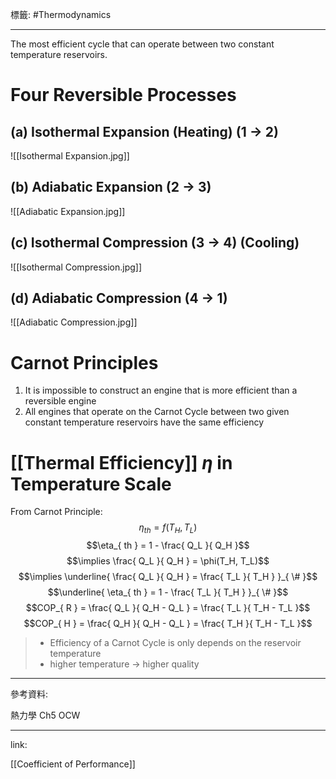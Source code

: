 標籤: #Thermodynamics 

---

The most efficient cycle that can operate between two constant temperature reservoirs.

# Four Reversible Processes

## (a) Isothermal Expansion (Heating) (1 $\rightarrow$ 2)

![[Isothermal Expansion.jpg]]

## (b) Adiabatic Expansion (2 $\rightarrow$ 3)

![[Adiabatic Expansion.jpg]]

## (c) Isothermal Compression (3 $\rightarrow$ 4) (Cooling)

![[Isothermal Compression.jpg]]

## (d) Adiabatic Compression (4 $\rightarrow$ 1)

![[Adiabatic Compression.jpg]]

# Carnot Principles

1. It is impossible to construct an engine that is more efficient than a reversible engine
2. All engines that operate on the Carnot Cycle between two given constant temperature reservoirs have the same efficiency

# [[Thermal Efficiency]] $\eta$ in Temperature Scale

From Carnot Principle: 
$$\eta_{ th } = f(T_H, T_L)$$
$$\eta_{ th } = 1 - \frac{ Q_L }{ Q_H }$$
$$\implies \frac{ Q_L }{ Q_H } = \phi(T_H, T_L)$$
$$\implies \underline{ \frac{ Q_L }{ Q_H } = \frac{ T_L }{ T_H } }_{ \# }$$
$$\underline{ \eta_{ th } = 1 - \frac{ T_L }{ T_H } }_{ \# }$$
$$COP_{ R } = \frac{ Q_L }{ Q_H - Q_L } = \frac{ T_L }{ T_H - T_L }$$
$$COP_{ H } = \frac{ Q_H }{ Q_H - Q_L } = \frac{ T_H }{ T_H - T_L }$$

> - Efficiency of a Carnot Cycle is only depends on the reservoir temperature
> - higher temperature $\rightarrow$ higher quality

---

參考資料:

熱力學 Ch5 OCW

---

link:

[[Coefficient of Performance]]